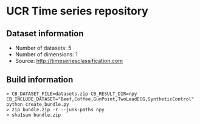 # UCR Time series repository

## Dataset information

* Number of datasets: 5
* Number of dimensions: 1
* Source: http://timeseriesclassification.com

## Build information

    > CB_DATASET_FILE=datasets.zip CB_RESULT_DIR=npy CB_INCLUDE_DATASET="Beef,Coffee,GunPoint,TwoLeadECG,SyntheticControl" python create_bundle.py
    > zip bundle.zip -r --junk-paths npy
    > sha1sum bundle.zip
